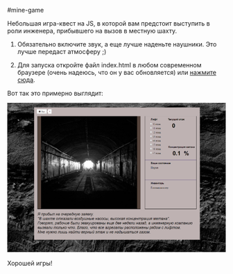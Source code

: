 ﻿#mine-game

Небольшая игра-квест на JS, в которой вам предстоит выступить в роли инженера, прибывшего на вызов в местную шахту.

1. Обязательно включите звук, а еще лучше наденьте наушники. Это лучше передаст атмосферу ;)

2. Для запуска откройте файл index.html в любом современном браузере (очень надеюсь, что он у вас обновляется) или [нажмите сюда](https://sternspn.github.io/mine-game/).

Вот так это примерно выглядит: 

![mine-game](https://github.com/Sternspn/sternspn.github.io/blob/master/mine-game/mine.png)

Хорошей игры!
